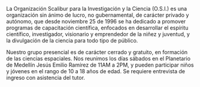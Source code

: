<!--
.. title: Quienes somos
.. slug: about
.. date: 2017-07-07 23:20:05 UTC-05:00
.. tags:
.. category: corporación
.. link:
.. description:
.. type: text
.. author: Edward Villegas Pulgarin
-->

La Organización Scalibur para la Investigación y la Ciencia (O.S.I.) es una organización sin ánimo de lucro, no gubernamental, de carácter privado y autónomo, que desde noviembre 25 de 1996 se ha dedicado a promover programas de capacitación científica, enfocados en desarrollar el espíritu científico, investigador, visionario y emprendedor de la niñez y juventud, y la divulgación de la ciencia para todo tipo de público.  

Nuestro grupo presencial es de carácter cerrado y gratuito, en formación de las ciencias espaciales. Nos reunimos los días sábados en el Planetario de Medellín Jesús Emilio Ramírez de 11AM a 2PM, y pueden participar niños y jóvenes en el rango de 10 a 18 años de edad. Se requiere entrevista de ingreso con asistencia del tutor.
